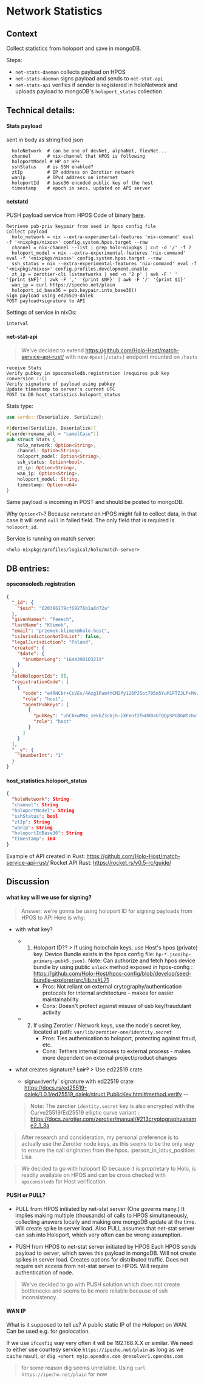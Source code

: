 # Network Statistics

## Context
Collect statistics from holoport and save in mongoDB.

Steps:
- `net-stats-daemon` collects payload on HPOS
- `net-stats-daemon` signs payload and sends to `net-stat-api`
- `net-stats-api` verifies if sender is registered in holoNetwork and uploads payload to mongoDB's `holoport_status` collection

## Technical details:

#### Stats payload
sent in body as stringified json
```
  holoNetwork  # can be one of devNet, alphaNet, flexNet...
  channel      # nix-channel that HPOS is following
  holoportModel # HP or HP+
  sshStatus    # is SSH enabled?
  ztIp         # IP address on Zerotier network
  wanIp        # IPv4 address on internet
  holoportId   # base36 encoded public key of the host
  timestamp    # epoch in secs, updated on API server
```

#### netstatd
PUSH payload service from HPOS
Code of binary [here](https://github.com/Holo-Host/net-stats-daemon).
```robotframework=
Retrieve pub-priv keypair from seed in hpos config file
Collect payload
  holo_network = nix --extra-experimental-features 'nix-command' eval -f '<nixpkgs/nixos>' config.system.hpos.target --raw
  channel = nix-channel --list | grep holo-nixpkgs | cut -d '/' -f 7
  holoport_model = nix --extra-experimental-features 'nix-command' eval -f '<nixpkgs/nixos>' config.system.hpos.target --raw
  ssh_status = nix --extra-experimental-features 'nix-command' eval -f '<nixpkgs/nixos>' config.profiles.development.enable
  zt_ip = zerotier-cli listnetworks | sed -n '2 p' | awk -F ' ' '{print $NF}' | awk -F ',' '{print $NF}' | awk -F '/' '{print $1}'
  wan_ip = curl https://ipecho.net/plain
  holoport_id_base36 = pub.keypair.into_base36()
Sign payload using ed25519-dalek
POST payload+signature to API
```
Settings of service in nixOs:
```
interval
```

#### net-stat-api
> We've decided to extend https://github.com/Holo-Host/match-service-api-rust/ with new `#post[/stats]` endpoint mounted on `/hosts`

```robotframework=
receive Stats
Verify pubkey in opsconsoledb.registration (requires pub key conversion :-()
Verify signature of payload using pubkey
Update timestamp to server's current UTC
POST to DB host_statistics.holoport_status
```

Stats type:
```rust
use serde::{Deserialize, Serialize};

#[derive(Serialize, Deserialize)]
#[serde(rename_all = "camelCase")]
pub struct Stats {
    holo_network: Option<String>,
    channel: Option<String>,
    holoport_model: Option<String>,
    ssh_status: Option<bool>,
    zt_ip: Option<String>,
    wan_ip: Option<String>,
    holoport_model: String,
    timestamp: Option<u64>
}
```

Same payload is incoming in POST and should be posted to mongoDB.

Why `Option<T>`? Because `netstatd` on HPOS might fail to collect data, in that case it will send `null` in failed field. The only field that is required is `holoport_id`.

Service is running on match server:
```
<holo-nixpkgs/profiles/logical/holo/match-server>
```

## DB entries:
#### opsconsoledb.registration
```json
{
  "_id": {
    "$oid": "620386179cf69276b1a8d72a"
  },
  "givenNames": "Peeech",
  "lastName": "Klimek",
  "email": "przemek.klimek@holo.host",
  "isJurisdictionNotInList": false,
  "legalJurisdiction": "Poland",
  "created": {
    "$date": {
      "$numberLong": "1644398103219"
    }
  },
  "oldHoloportIds": [],
  "registrationCode": [
    {
      "code": "e4RNCbr+CsVEs/4AzgIPam4YCM2Py126PJ5ot705m5YuM1FTZJLP+Mv/YkYIOL0TN9SG8Czm5vIxwLa8nGgp7w==",
      "role": "host",
      "agentPubKeys": [
        {
          "pubKey": "uhCAkwMH4_zekbZ3c6jh-iXFenf2fwUU0aGTQQpSPGDGWDzhvTuz9",
          "role": "host"
        }
      ]
    }
  ],
  "__v": {
    "$numberInt": "1"
  }
}
```

#### host_statistics.holoport_status
```json
{
  "holoNetwork": String
  "channel": String
  "holoportModel": String
  "sshStatus": bool
  "ztIp": String
  "wanIp": String
  "holoportIdBase36": String
  "timestamp": i64
}
```


Example of API created in Rust: https://github.com/Holo-Host/match-service-api-rust/
Rocket API Rust: https://rocket.rs/v0.5-rc/guide/

## Discussion


#### what key will we use for signing?
> Answer: we're gonna be using holoport ID for signing payloads from HPOS to API
> Here is why:
  - with what key?
    - 1) Holoport ID?? > If using holochain keys, use Host's hpos (private) key.  Device Bundle exists in the hpos config file: `hp-*.json(hp-primary-pubk5.json)`.
        Note: Can authorize and fetch hpos device bundle by using public `unlock` method exposed in hpos-config : https://github.com/Holo-Host/hpos-config/blob/develop/seed-bundle-explorer/src/lib.rs#L71
          - Pros: Not reliant on external crytography/authentication protocols for internal architecture - makes for easier maintainability
          - Cons: Doesn't protect against misuse of usb key/fraudulant activity
    - 2) If using Zerotier / Network keys, use the node's secret key, located at path: `var/lib/zerotier-one/identity.secret`
          - Pros: Ties authenication to holoport, protecting against fraud, etc.
          - Cons: Tethers internal process to external process - makes more dependent on external project/product changes

  - what creates signature? ~~Lair?~~ > Use ed22519 crate
    - sign` and `verify` signature with ed22519 crate: https://docs.rs/ed25519-dalek/1.0.1/ed25519_dalek/struct.PublicKey.html#method.verify
--
    > Note: The zerotier `identity.secret` key is also encrypted with the Curve25519/Ed25519 elliptic curve variant : https://docs.zerotier.com/zerotier/manual/#213cryptographyaname2_1_3a


>After research and consideration, my personal preference is to actually use the Zerotier node keys, as this seems to be the only way to ensure the call originates from the hpos.
> :person_in_lotus_position: Lisa

> We decided to go with holoport ID because it is proprietary to Holo, is readily available on HPOS and can be cross checked with `opsconsoledb` for Host verification.

#### PUSH or PULL?

- PULL from HPOS initiated by net-stat server (One governs many.)
It implies making multiple (thousands) of calls to HPOS simultaneously, collecting answers locally and making one mongoDB update at the time. Will create spike in server load. Also PULL assumes that net-stat server can ssh into Holoport, which very often can be wrong assumption.

- PUSH from HPOS to net-stat server initiated by HPOS
Each HPOS sends payload to server, which saves this payload in mongoDB. Will not create spikes in server load. Creates options for distributed traffic. Does not require ssh access from net-stat server to HPOS. Will require authentication of node.

> We've decided to go with PUSH solution which does not create bottlenecks and seems to be more reliable because of ssh inconsistency.

#### WAN IP

What is it supposed to tell us? A public static IP of the Holoport on WAN. Can be used e.g. for geolocation.

If we use `ifconfig` way very often it will be 192.168.X.X or similar. We need to either use courtesy service `https://ipecho.net/plain` as long as we cache result, or `dig +short myip.opendns.com @resolver1.opendns.com`

> for some reason dig seems unreliable. Using `curl  https://ipecho.net/plain` for now
